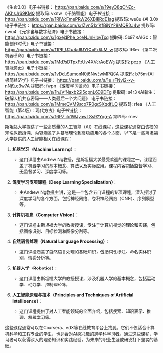 
《生命3.0》电子书链接： https://pan.baidu.com/s/19eyQ8qCNZc-AKhsJr69KMQ 提取码: vxnw
《千脑智能》电子书链接： https://pan.baidu.com/s/1RlWcFmePRW26XBlRRdE1ag 提取码: we8u
《AI 3.0》电子书链接： https://pan.baidu.com/s/1Zyn51xfKfBiNYP8MQRDJ4w 提取码: nwu4
《元宇宙与数字经济》电子书链接： https://pan.baidu.com/s/1gxejdPhe_xceNJnHIqyTxg 提取码: 5b97
《AIGC：智能创作时代》电子书链接： https://pan.baidu.com/s/11PE_U2u4a8UYIGeFc5LM-w 提取码: 1f6m
《第二次机器革命》电子书链接： https://pan.baidu.com/s/1Md7sDTpxFxUv4XVdrAoEWg 提取码: pczp
《人工智能简史》电子书链接： https://pan.baidu.com/s/1vDduSumonN0j6NwEwMPQCA 提取码: b75m
《AI极简经济学》电子书链接： https://pan.baidu.com/s/1e_rFNvj2-xy-nNj9_c3w7A 提取码: fwpn
《深度学习革命》电子书链接： https://pan.baidu.com/s/1hJVfNaxb22I5cpnL6D9DFg 提取码: s4r3
《AI新生：破解人机共存密码——人类最后一个大问题》
电子书链接： https://pan.baidu.com/s/1MmoQVM9aco7R0gcSXqdfUQ 提取码: rfea
《人工智能（第4版）：现代方法》电子书链接： https://pan.baidu.com/s/16PZulc1WJybwLSs92Yqg-A 提取码: snev




 斯坦福大学提供了一些高质量的人工智能（AI）在线课程，这些课程通常由该校的知名教授授课，内容涵盖了从基础理论到高级应用的各个方面。以下是一些斯坦福大学提供的人工智能相关在线课程：

1. **机器学习（Machine Learning）**：
   - 这门课程由Andrew Ng教授，是斯坦福大学最受欢迎的课程之一。课程涵盖了机器学习的基本概念、算法以及实际应用。课程内容包括监督学习、无监督学习、深度学习等。

2. **深度学习专项课程（Deep Learning Specialization）**：
   - 由Andrew Ng教授主讲，这是一个包含五门课程的专项课程，深入探讨了深度学习的各个方面，包括神经网络、卷积神经网络（CNN）、序列模型等。

3. **计算机视觉（Computer Vision）**：
   - 这门课程由斯坦福大学的教授授课，专注于计算机视觉的理论和实践，包括图像识别、目标检测和图像分割等。

4. **自然语言处理（Natural Language Processing）**：
   - 这门课程涵盖了自然语言处理的基础知识，包括词性标注、命名实体识别、情感分析等。

5. **机器人学（Robotics）**：
   - 这门课程由斯坦福大学的教授授课，涉及机器人学的基本概念，包括运动学、动力学、控制理论等。

6. **人工智能原理与技术（Principles and Techniques of Artificial Intelligence）**：
   - 这门课程提供了对人工智能领域的全面介绍，包括搜索、知识表示、推理、机器学习等。

这些课程通常可以在Coursera、edX等在线教育平台上找到。它们不仅适合计算机科学和工程专业的学生，也适合对AI感兴趣的跨学科学习者。通过这些课程，学习者可以获得深入的理论知识和实践经验，为未来的职业生涯或研究打下坚实的基础。